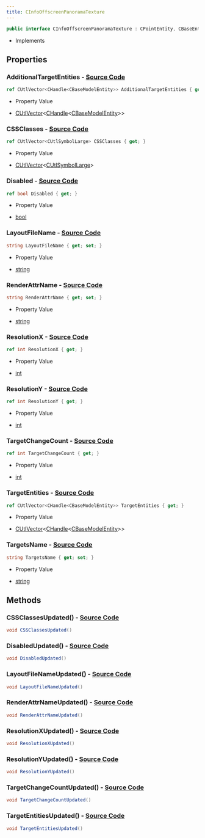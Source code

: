 ```yaml
---
title: CInfoOffscreenPanoramaTexture
---
```


```csharp
public interface CInfoOffscreenPanoramaTexture : CPointEntity, CBaseEntity, CEntityInstance, ISchemaClass<CEntityInstance>, ISchemaClass<CBaseEntity>, ISchemaClass<CPointEntity>, ISchemaClass<CInfoOffscreenPanoramaTexture>, ISchemaField, ISchemaClass, INativeHandle
```

- Implements

## Properties

### **AdditionalTargetEntities** - [Source Code](https://github.com/swiftly-solution/swiftlys2/blob/main/managed/src/SwiftlyS2.Generated/Schemas/Interfaces/CInfoOffscreenPanoramaTexture.cs#L34)

```csharp
ref CUtlVector<CHandle<CBaseModelEntity>> AdditionalTargetEntities { get; }
```

- Property Value

- [CUtlVector](/docs/api/-1)<[CHandle](/docs/api/shared/natives/chandle-1)<[CBaseModelEntity](/docs/api/shared/schemadefinitions/cbasemodelentity)>>

### **CSSClasses** - [Source Code](https://github.com/swiftly-solution/swiftlys2/blob/main/managed/src/SwiftlyS2.Generated/Schemas/Interfaces/CInfoOffscreenPanoramaTexture.cs#L30)

```csharp
ref CUtlVector<CUtlSymbolLarge> CSSClasses { get; }
```

- Property Value

- [CUtlVector](/docs/api/-1)<[CUtlSymbolLarge](/docs/api/shared/natives/cutlsymbollarge)>

### **Disabled** - [Source Code](https://github.com/swiftly-solution/swiftlys2/blob/main/managed/src/SwiftlyS2.Generated/Schemas/Interfaces/CInfoOffscreenPanoramaTexture.cs#L16)

```csharp
ref bool Disabled { get; }
```

- Property Value

- [bool](https://learn.microsoft.com/dotnet/api/system.boolean)

### **LayoutFileName** - [Source Code](https://github.com/swiftly-solution/swiftlys2/blob/main/managed/src/SwiftlyS2.Generated/Schemas/Interfaces/CInfoOffscreenPanoramaTexture.cs#L22)

```csharp
string LayoutFileName { get; set; }
```

- Property Value

- [string](https://learn.microsoft.com/dotnet/api/system.string)

### **RenderAttrName** - [Source Code](https://github.com/swiftly-solution/swiftlys2/blob/main/managed/src/SwiftlyS2.Generated/Schemas/Interfaces/CInfoOffscreenPanoramaTexture.cs#L24)

```csharp
string RenderAttrName { get; set; }
```

- Property Value

- [string](https://learn.microsoft.com/dotnet/api/system.string)

### **ResolutionX** - [Source Code](https://github.com/swiftly-solution/swiftlys2/blob/main/managed/src/SwiftlyS2.Generated/Schemas/Interfaces/CInfoOffscreenPanoramaTexture.cs#L18)

```csharp
ref int ResolutionX { get; }
```

- Property Value

- [int](https://learn.microsoft.com/dotnet/api/system.int32)

### **ResolutionY** - [Source Code](https://github.com/swiftly-solution/swiftlys2/blob/main/managed/src/SwiftlyS2.Generated/Schemas/Interfaces/CInfoOffscreenPanoramaTexture.cs#L20)

```csharp
ref int ResolutionY { get; }
```

- Property Value

- [int](https://learn.microsoft.com/dotnet/api/system.int32)

### **TargetChangeCount** - [Source Code](https://github.com/swiftly-solution/swiftlys2/blob/main/managed/src/SwiftlyS2.Generated/Schemas/Interfaces/CInfoOffscreenPanoramaTexture.cs#L28)

```csharp
ref int TargetChangeCount { get; }
```

- Property Value

- [int](https://learn.microsoft.com/dotnet/api/system.int32)

### **TargetEntities** - [Source Code](https://github.com/swiftly-solution/swiftlys2/blob/main/managed/src/SwiftlyS2.Generated/Schemas/Interfaces/CInfoOffscreenPanoramaTexture.cs#L26)

```csharp
ref CUtlVector<CHandle<CBaseModelEntity>> TargetEntities { get; }
```

- Property Value

- [CUtlVector](/docs/api/-1)<[CHandle](/docs/api/shared/natives/chandle-1)<[CBaseModelEntity](/docs/api/shared/schemadefinitions/cbasemodelentity)>>

### **TargetsName** - [Source Code](https://github.com/swiftly-solution/swiftlys2/blob/main/managed/src/SwiftlyS2.Generated/Schemas/Interfaces/CInfoOffscreenPanoramaTexture.cs#L32)

```csharp
string TargetsName { get; set; }
```

- Property Value

- [string](https://learn.microsoft.com/dotnet/api/system.string)

## Methods

### **CSSClassesUpdated()** - [Source Code](https://github.com/swiftly-solution/swiftlys2/blob/main/managed/src/SwiftlyS2.Generated/Schemas/Interfaces/CInfoOffscreenPanoramaTexture.cs#L43)

```csharp
void CSSClassesUpdated()
```

### **DisabledUpdated()** - [Source Code](https://github.com/swiftly-solution/swiftlys2/blob/main/managed/src/SwiftlyS2.Generated/Schemas/Interfaces/CInfoOffscreenPanoramaTexture.cs#L36)

```csharp
void DisabledUpdated()
```

### **LayoutFileNameUpdated()** - [Source Code](https://github.com/swiftly-solution/swiftlys2/blob/main/managed/src/SwiftlyS2.Generated/Schemas/Interfaces/CInfoOffscreenPanoramaTexture.cs#L39)

```csharp
void LayoutFileNameUpdated()
```

### **RenderAttrNameUpdated()** - [Source Code](https://github.com/swiftly-solution/swiftlys2/blob/main/managed/src/SwiftlyS2.Generated/Schemas/Interfaces/CInfoOffscreenPanoramaTexture.cs#L40)

```csharp
void RenderAttrNameUpdated()
```

### **ResolutionXUpdated()** - [Source Code](https://github.com/swiftly-solution/swiftlys2/blob/main/managed/src/SwiftlyS2.Generated/Schemas/Interfaces/CInfoOffscreenPanoramaTexture.cs#L37)

```csharp
void ResolutionXUpdated()
```

### **ResolutionYUpdated()** - [Source Code](https://github.com/swiftly-solution/swiftlys2/blob/main/managed/src/SwiftlyS2.Generated/Schemas/Interfaces/CInfoOffscreenPanoramaTexture.cs#L38)

```csharp
void ResolutionYUpdated()
```

### **TargetChangeCountUpdated()** - [Source Code](https://github.com/swiftly-solution/swiftlys2/blob/main/managed/src/SwiftlyS2.Generated/Schemas/Interfaces/CInfoOffscreenPanoramaTexture.cs#L42)

```csharp
void TargetChangeCountUpdated()
```

### **TargetEntitiesUpdated()** - [Source Code](https://github.com/swiftly-solution/swiftlys2/blob/main/managed/src/SwiftlyS2.Generated/Schemas/Interfaces/CInfoOffscreenPanoramaTexture.cs#L41)

```csharp
void TargetEntitiesUpdated()
```


